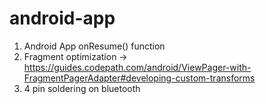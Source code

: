 # android-app
1. Android App onResume() function
2. Fragment optimization -> https://guides.codepath.com/android/ViewPager-with-FragmentPagerAdapter#developing-custom-transforms
3. 4 pin soldering on bluetooth
